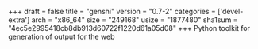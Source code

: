 +++
draft = false
title = "genshi"
version = "0.7-2"
categories = ['devel-extra']
arch = "x86_64"
size = "249168"
usize = "1877480"
sha1sum = "4ec5e2995418cb8db913d60722f1220d61a05d08"
+++
Python toolkit for generation of output for the web